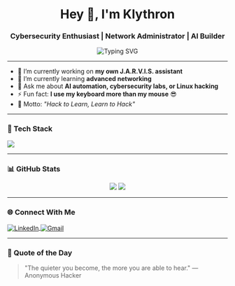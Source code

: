 <h1 align="center">Hey 👋, I'm Klythron</h1>
<h3 align="center">Cybersecurity Enthusiast | Network Administrator | AI Builder</h3>

<p align="center">
  <img src="https://readme-typing-svg.demolab.com?font=Fira+Code&size=22&pause=1000&color=00FFAA&center=true&vCenter=true&width=450&lines=Cybersecurity+Enthusiast;Network+Administrator;J.A.R.V.I.S+Builder;Linux+and+Terminal+Lover;Always+Learning..." alt="Typing SVG" />
</p>

---

- 🔭 I’m currently working on **my own J.A.R.V.I.S. assistant**
- 🌱 I’m currently learning **advanced networking**
- 💬 Ask me about **AI automation, cybersecurity labs, or Linux hacking**
- ⚡ Fun fact: **I use my keyboard more than my mouse** 😎
- 🎯 Motto: *"Hack to Learn, Learn to Hack"*

---

### 🧰 Tech Stack

<p align="left">
  <img src="https://skillicons.dev/icons?i=linux,bash,python,git,github,vscode,docker,kali,html,css,ai" />
</p>

---

### 📊 GitHub Stats

<p align="center">
  <img src="https://github-readme-stats.vercel.app/api?username=klythron&show_icons=true&theme=tokyonight" />
  <img src="https://github-readme-streak-stats.herokuapp.com/?user=klythron&theme=tokyonight" />
</p>

---

### 🌐 Connect With Me

<p align="left">
  <a href="https://www.linkedin.com/in/klythron" target="">
    <img align="center" src="https://img.shields.io/badge/LinkedIn-0A66C2?style=flat-square&logo=linkedin&logoColor=white" alt="LinkedIn" />
  </a>
  <a href="klythron@gmail.com">
    <img align="center" src="https://img.shields.io/badge/Gmail-D14836?style=flat-square&logo=gmail&logoColor=white" alt="Gmail" />
  </a>
</p>

---

### 🧠 Quote of the Day

> "The quieter you become, the more you are able to hear." — Anonymous Hacker

